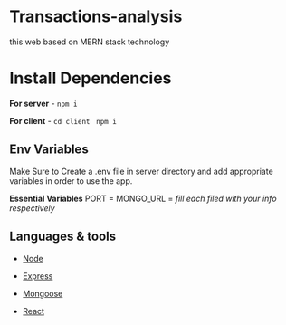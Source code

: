 # Transactions-analysis
this web based on MERN stack technology


# Install Dependencies

**For server** - `npm i`

**For client** - `cd client` ` npm i`

## Env Variables

Make Sure to Create a .env file in server directory and add appropriate variables in order to use the app.

**Essential Variables**
PORT = 
MONGO_URL =
_fill each filed with your info respectively_

## Languages & tools

- [Node](https://nodejs.org/en/)

- [Express](https://expressjs.com/)

- [Mongoose](https://mongoosejs.com/)

- [React](https://reactjs.org/)


